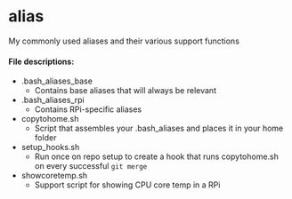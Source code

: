 # alias
My commonly used aliases and their various support functions

#### File descriptions:
* .bash_aliases_base
  - Contains base aliases that will always be relevant
* .bash_aliases_rpi
  - Contains RPi-specific aliases
* copytohome.sh
  - Script that assembles your .bash_aliases and places it in your home folder
* setup_hooks.sh
  - Run once on repo setup to create a hook that runs copytohome.sh on every successful `git merge`
* showcoretemp.sh
  - Support script for showing CPU core temp in a RPi
